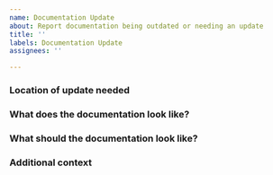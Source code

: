 ```yaml
---
name: Documentation Update
about: Report documentation being outdated or needing an update
title: ''
labels: Documentation Update
assignees: ''

---
```


### Location of update needed

### What does the documentation look like?

### What should the documentation look like?

### Additional context

